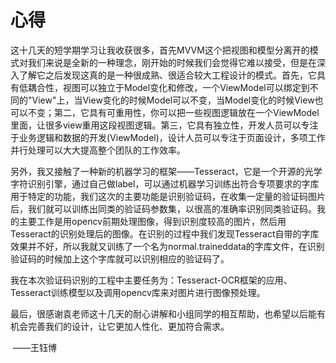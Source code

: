 # 心得

​	这十几天的短学期学习让我收获很多，首先MVVM这个把视图和模型分离开的模式对我们来说是全新的一种理念，刚开始的时候我们会觉得它难以接受，但是在深入了解它之后发现这真的是一种很成熟、很适合较大工程设计的模式。首先，它具有低耦合性，视图可以独立于Model变化和修改，一个ViewModel可以绑定到不同的"View"上，当View变化的时候Model可以不变，当Model变化的时候View也可以不变；第二，它具有可重用性，你可以把一些视图逻辑放在一个ViewModel里面，让很多view重用这段视图逻辑。第三，它具有独立性，开发人员可以专注于业务逻辑和数据的开发(ViewModel)，设计人员可以专注于页面设计，多项工作并行处理可以大大提高整个团队的工作效率。

​	另外，我又接触了一种新的机器学习的框架——Tesseract，它是一个开源的光学字符识别引擎，通过自己做label，可以通过机器学习训练出符合专项要求的字库用于特定的功能，我们这次的主要功能是识别验证码，在收集一定量的验证码图片后，我们就可以训练出同类的验证码参数集，以很高的准确率识别同类验证码。我的主要工作是用opencv前期处理图像，得到识别度较高的图片，然后用Tesseract的识别处理后的图像。在识别的过程中我们发现Tesseract自带的字库效果并不好，所以我就又训练了一个名为normal.traineddata的字库文件，在识别验证码的时候加上这个字库就可以识别相应的验证码了。

​	我在本次验证码识别的工程中主要任务为：Tesseract-OCR框架的应用、Tesseract训练模型以及调用opencv库来对图片进行图像预处理。

​	最后，很感谢袁老师这十几天的耐心讲解和小组同学的相互帮助，也希望以后能有机会完善我们的设计，让它更加人性化、更加符合需求。

​															    	 					——王钰博